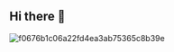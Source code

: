 ## Hi there 👋
![f0676b1c06a22fd4ea3ab75365c8b39e](https://gist.github.com/user-attachments/assets/241117c0-0dfb-41ee-8379-41eb4d366cdb)
<!--
**Artemiy7/Artemiy7** is a ✨ _special_ ✨ repository because its `README.md` (this file) appears on your GitHub profile.

Here are some ideas to get you started:

- 🔭 I’m currently working on ...
- 🌱 I’m currently learning ...
- 👯 I’m looking to collaborate on ...
- 🤔 I’m looking for help with ...
- 💬 Ask me about ...
- 📫 How to reach me: ...
- 😄 Pronouns: ...
- ⚡ Fun fact: ...
-->
